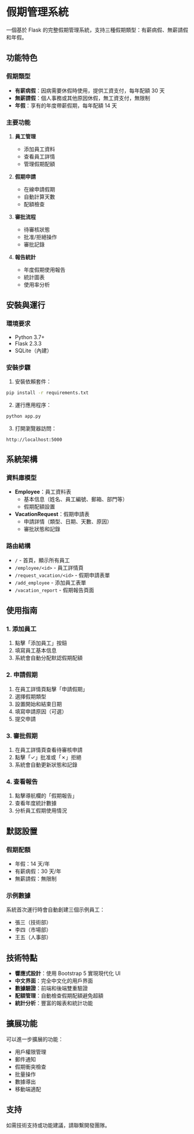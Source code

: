 # 假期管理系統

一個基於 Flask 的完整假期管理系統，支持三種假期類型：有薪病假、無薪請假和年假。

## 功能特色

### 假期類型
- **有薪病假**：因病需要休假時使用，提供工資支付，每年配額 30 天
- **無薪請假**：個人事務或其他原因休假，無工資支付，無限制
- **年假**：享有的年度帶薪假期，每年配額 14 天

### 主要功能
1. **員工管理**
   - 添加員工資料
   - 查看員工詳情
   - 管理假期配額

2. **假期申請**
   - 在線申請假期
   - 自動計算天數
   - 配額檢查

3. **審批流程**
   - 待審核狀態
   - 批准/拒絕操作
   - 審批記錄

4. **報告統計**
   - 年度假期使用報告
   - 統計圖表
   - 使用率分析

## 安裝與運行

### 環境要求
- Python 3.7+
- Flask 2.3.3
- SQLite（內建）

### 安裝步驟

1. 安裝依賴套件：
```bash
pip install -r requirements.txt
```

2. 運行應用程序：
```bash
python app.py
```

3. 打開瀏覽器訪問：
```
http://localhost:5000
```

## 系統架構

### 資料庫模型
- **Employee**：員工資料表
  - 基本信息（姓名、員工編號、郵箱、部門等）
  - 假期配額設置
- **VacationRequest**：假期申請表
  - 申請詳情（類型、日期、天數、原因）
  - 審批狀態和記錄

### 路由結構
- `/` - 首頁，顯示所有員工
- `/employee/<id>` - 員工詳情頁
- `/request_vacation/<id>` - 假期申請表單
- `/add_employee` - 添加員工表單
- `/vacation_report` - 假期報告頁面

## 使用指南

### 1. 添加員工
1. 點擊「添加員工」按鈕
2. 填寫員工基本信息
3. 系統會自動分配默認假期配額

### 2. 申請假期
1. 在員工詳情頁點擊「申請假期」
2. 選擇假期類型
3. 設置開始和結束日期
4. 填寫申請原因（可選）
5. 提交申請

### 3. 審批假期
1. 在員工詳情頁查看待審核申請
2. 點擊「✓」批准或「✗」拒絕
3. 系統會自動更新狀態和記錄

### 4. 查看報告
1. 點擊導航欄的「假期報告」
2. 查看年度統計數據
3. 分析員工假期使用情況

## 默認設置

### 假期配額
- 年假：14 天/年
- 有薪病假：30 天/年
- 無薪請假：無限制

### 示例數據
系統首次運行時會自動創建三個示例員工：
- 張三（技術部）
- 李四（市場部）
- 王五（人事部）

## 技術特點

- **響應式設計**：使用 Bootstrap 5 實現現代化 UI
- **中文界面**：完全中文化的用戶界面
- **數據驗證**：前端和後端雙重驗證
- **配額管理**：自動檢查假期配額避免超額
- **統計分析**：豐富的報表和統計功能

## 擴展功能

可以進一步擴展的功能：
- 用戶權限管理
- 郵件通知
- 假期衝突檢查
- 批量操作
- 數據導出
- 移動端適配

## 支持

如需技術支持或功能建議，請聯繫開發團隊。

